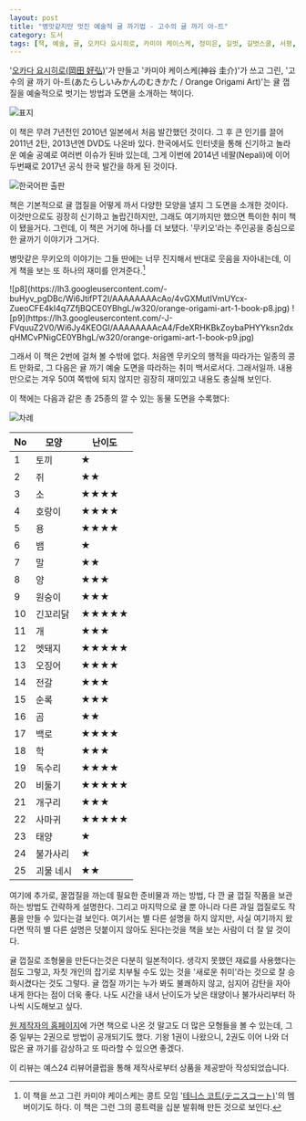 ```yaml
---
layout: post
title: "병맛같지만 멋진 예술적 귤 까기법 - 고수의 귤 까기 아-트"
category: 도서
tags: [책, 예술, 귤, 오카다 요시히로, 카미야 케이스케, 정미은, 길벗, 길벗스쿨, 서평, 예스24 리뷰어클럽]
---
```


'[오카다 요시히로(岡田 好弘)](http://okadas.com/)'가 만들고
'카미야 케이스케(神谷 圭介)'가 쓰고 그린,
'고수의 귤 까기 아-트(あたらしいみかんのむきかた / Orange Origami Art)'는
귤 껍질을 예술적으로 벗기는 방법과 도면을 소개하는 책이다.

![표지](https://lh3.googleusercontent.com/-r2pg-A-nMaE/Wi59-4vKYyI/AAAAAAAAb-M/YdX4l0pvwh403hJY_TSD3J-oVlT_M1eZACE0YBhgL/s480/orange-origami-art-1-book.jpg)

이 책은 무려 7년전인 2010년 일본에서 처음 발간했던 것이다.
그 후 큰 인기를 끌어 2011년 2탄, 2013년엔 DVD도 나온바 있다.
한국에서도 인터넷을 통해 신기하고 놀라운 예술 공예로 여러번 이슈가 된바 있는데,
그게 이번에 2014년 네팔(Nepali)에 이어 두번째로 2017년 공식 한국 발간을 하게 된 것이다.

![한국어판 출판](https://lh3.googleusercontent.com/-tW4h3lQvC9o/Wi58k3uucHI/AAAAAAAAb9w/eayuRgK7EJc1JabkmaVq3sXETK_KEza6gCE0YBhgL/s640/orange-origami-art-2017-korean-version-debut.jpg)

책은 기본적으로 귤 껍질을 어떻게 까서 다양한 모양을 낼지 그 도면을 소개한 것이다.
이것만으로도 굉장히 신기하고 놀랍긴하지만,
그래도 여기까지만 했으면 특이한 취미 책이 됐을거다.
그런데, 이 책은 거기에 하나를 더 보탰다.
'무키오'라는 주인공을 중심으로 한 귤까기 이야기가 그거다.

병맛같은 무키오의 이야기는
그들 딴에는 너무 진지해서 반대로 웃음을 자아내는데,
이게 책을 보는 또 하나의 재미를 안겨준다.[^1]

[^1]: 이 책을 쓰고 그린 카미야 케이스케는 콩트 모임 '[테니스 코트(テニスコート)](http://tenusugawa.com/)'의 멤버이기도 하다. 이 책은 그런 그의 콩트력을 십분 발휘해 만든 것으로 보인다.

<p class="center" markdown="1">
![p8](https://lh3.googleusercontent.com/-buHyv_pgDBc/Wi6JtifPT2I/AAAAAAAAcAo/4vGXMutIVmUYcx-ZueoCFE4kI4q7ZfjBQCE0YBhgL/w320/orange-origami-art-1-book-p8.jpg)
![p9](https://lh3.googleusercontent.com/-J-FVquuZ2V0/Wi6Jy4KEOGI/AAAAAAAAcA4/FdeXRHKBkZoybaPHYYksn2dxqHMCvPNigCE0YBhgL/w320/orange-origami-art-1-book-p9.jpg)
</p>

그래서 이 책은 2번에 걸쳐 볼 수밖에 없다.
처음엔 무키오의 행적을 따라가는 일종의 콩트 만화로,
그 다음은 귤 까기 예술 도면을 따라하는 취미 백서로서다.
그래서일까.
내용만으로는 겨우 50여 쪽밖에 되지 않지만
굉장히 재미있고 내용도 충실해 보인다.

이 책에는 다음과 같은 총 25종의 깔 수 있는 동물 도면을 수록했다:

![차례](https://lh3.googleusercontent.com/-chWpQjowCNY/Wi6NOfmkRWI/AAAAAAAAcCY/znUHOftFFwcBG-FmhDYDMaict8fPz8b8wCE0YBhgL/s640/orange-origami-art-1-book-p2%257E3.jpg)

No | 모양      | 난이도
---|-----------|-----------
1  | 토끼      | ★
2  | 쥐        | ★★
3  | 소        | ★★★★
4  | 호랑이    | ★★★★
5  | 용        | ★★★★
6  | 뱀        | ★
7  | 말        | ★★
8  | 양        | ★★★
9  | 원숭이    | ★★★
10 | 긴꼬리닭  | ★★★★★
11 | 개        | ★★★
12 | 멧돼지    | ★★★★★
13 | 오징어    | ★★★★
14 | 전갈      | ★★★
15 | 순록      | ★★★
16 | 곰        | ★★
17 | 백로      | ★★★★
18 | 학        | ★★★
19 | 독수리    | ★★★★
20 | 비둘기    | ★★★★★
21 | 개구리    | ★★★
22 | 사마귀    | ★★★★★
23 | 태양      | ★
24 | 불가사리  | ★
25 | 괴물 네시 | ★★

여기에 추가로,
꿀껍질을 까는데 필요한 준비물과 까는 방법,
다 깐 귤 껍질 작품을 보관하는 방법도 간략하게 설명한다.
그리고 마지막으로 귤 뿐 아니라 다른 과일 껍질로도 작품을 만들 수 있다는걸 보인다.
여기서는 별 다른 설명을 하지 않지만,
사실 여기까지 왔다면 딱히 별 다른 설명은 덧붙이지 않아도 된다는것을
책을 보는 사람이 더 잘 알 것이다.

귤 껍질로 조형물을 만든다는것은 다분히 일본적이다.
생각지 못했던 재료를 사용했다는 점도 그렇고,
자칫 개인의 잡기로 치부될 수도 있는 것을
'새로운 취미'라는 것으로 잘 승화시켰다는 것도 그렇다.
귤 껍질 까기는 누가 봐도 불쾌하지 않고,
심지어 감탄을 자아내게 한다는 점이 더욱 좋다.
나도 시간을 내서 난이도가 낮은 태양이나 불가사리부터 하나씩 시도해보고 싶다.

[원 제작자의 홈페이지](http://okadas.com/)에 가면 책으로 나온 것 말고도 더 많은 모형들을 볼 수 있는데,
그 중 일부는 2권으로 방법이 공개되기도 했다.
기왕 1권이 나왔으니, 2권도 이어 나와 더 많은 귤 까기를 감상하고 또 따라할 수 있으면 좋겠다.



<div class="im im-info">
이 리뷰는 예스24 리뷰어클럽을 통해 제작사로부터 상품을 제공받아 작성되었습니다.
</div>

